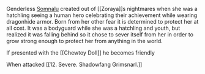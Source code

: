 Genderless [Somnalu](https://2e.aonprd.com/Monsters.aspx?ID=1737) created out of [[Zoraya]]s nightmares when she was a hatchling seeing a human hero celebrating their achievement while wearing dragonhide armor. Born from her other fear it is determined to protect her at all cost. It was a bodyguard while she was a hatchling and youth, but realized it was falling behind so it chose to sever itself from her in order to grow strong enough to protect her from anything in the world.

If presented with the [[Chewtoy Doll]] he becomes friendly

When attacked [[12. Severe. Shadowfang Grimsnarl.]]